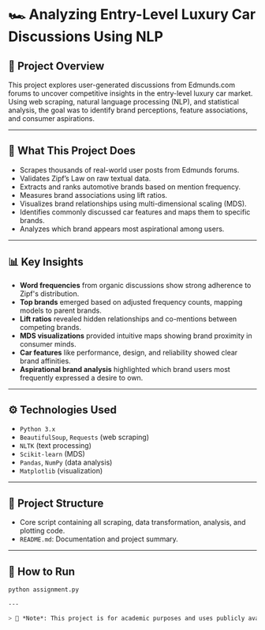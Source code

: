 # 🏎️ Analyzing Entry-Level Luxury Car Discussions Using NLP

## 📘 Project Overview
This project explores user-generated discussions from Edmunds.com forums to uncover competitive insights in the entry-level luxury car market. Using web scraping, natural language processing (NLP), and statistical analysis, the goal was to identify brand perceptions, feature associations, and consumer aspirations.

---

## 🧠 What This Project Does
- Scrapes thousands of real-world user posts from Edmunds forums.
- Validates Zipf’s Law on raw textual data.
- Extracts and ranks automotive brands based on mention frequency.
- Measures brand associations using lift ratios.
- Visualizes brand relationships using multi-dimensional scaling (MDS).
- Identifies commonly discussed car features and maps them to specific brands.
- Analyzes which brand appears most aspirational among users.

---

## 📊 Key Insights
- **Word frequencies** from organic discussions show strong adherence to Zipf's distribution.
- **Top brands** emerged based on adjusted frequency counts, mapping models to parent brands.
- **Lift ratios** revealed hidden relationships and co-mentions between competing brands.
- **MDS visualizations** provided intuitive maps showing brand proximity in consumer minds.
- **Car features** like performance, design, and reliability showed clear brand affinities.
- **Aspirational brand analysis** highlighted which brand users most frequently expressed a desire to own.

---

## ⚙️ Technologies Used
- `Python 3.x`
- `BeautifulSoup`, `Requests` (web scraping)
- `NLTK` (text processing)
- `Scikit-learn` (MDS)
- `Pandas`, `NumPy` (data analysis)
- `Matplotlib` (visualization)

---

## 📂 Project Structure
- Core script containing all scraping, data transformation, analysis, and plotting code.
- `README.md`: Documentation and project summary.

---

## 🚀 How to Run

```bash
python assignment.py

---

> 🚨 *Note*: This project is for academic purposes and uses publicly available data from Edmunds.com.
